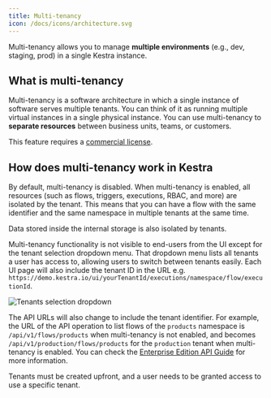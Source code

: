 ```yaml
---
title: Multi-tenancy
icon: /docs/icons/architecture.svg
---
```


Multi-tenancy allows you to manage **multiple environments** (e.g., dev, staging, prod) in a single Kestra instance.

## What is multi-tenancy
Multi-tenancy is a software architecture in which a single instance of software serves multiple tenants. You can think of it as running multiple virtual instances in a single physical instance. You can use multi-tenancy to **separate resources** between business units, teams, or customers.

This feature requires a [commercial license](/pricing).

## How does multi-tenancy work in Kestra
By default, multi-tenancy is disabled. When multi-tenancy is enabled, all resources (such as flows, triggers, executions, RBAC, and more) are isolated by the tenant. This means that you can have a flow with the same identifier and the same namespace in multiple tenants at the same time.

Data stored inside the internal storage is also isolated by tenants.

Multi-tenancy functionality is not visible to end-users from the UI except for the tenant selection dropdown menu. That dropdown menu lists all tenants a user has access to, allowing users to switch between tenants easily. Each UI page will also include the tenant ID in the URL e.g. `https://demo.kestra.io/ui/yourTenantId/executions/namespace/flow/executionId`.

![Tenants selection dropdown](/docs/architecture/tenants-select.png "Tenants selection dropdown")

The API URLs will also change to include the tenant identifier.
For example, the URL of the API operation to list flows of the `products` namespace is `/api/v1/flows/products` when multi-tenancy is not enabled, and becomes `/api/v1/production/flows/products` for the `production` tenant when multi-tenancy is enabled. You can check the [Enterprise Edition API Guide](../13.api-reference/enterprise.md) for more information.

Tenants must be created upfront, and a user needs to be granted access to use a specific tenant.